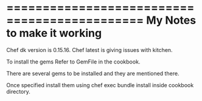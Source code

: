 =============================================
	My Notes to make it working
=============================================

Chef dk version is 0.15.16. Chef latest is giving issues with kitchen.

To install the gems Refer to GemFile in the cookbook. 

There are several gems to be installed and they are mentioned there.

Once specified install them using chef exec bundle install inside cookbook directory.